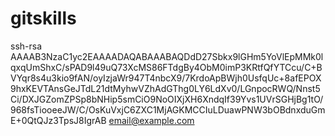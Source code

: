 # gitskills
ssh-rsa AAAAB3NzaC1yc2EAAAADAQABAAABAQDdD27Sbkx9lGHm5YoVlEpMMk0lqxqUmShxC/sPAD9l49uQ73XcMS86FTdgBy4ObM0imP3KRtfQfYTCcu/C+BVYqr8s4u3kio9fAN/oyIzjaWr947T4nbcX9/7KrdoApBWjh0UsfqUc+8afEPOX9hxKEVTAnsGeJTdL21dtMyhwVZhAdGThg0LY6LdXv0/LGnpocRWQ/Nnst5Ci/DXJGZomZPSp8bNHip5smCiO9NoOIXjXH6XndqIf39Yvs1UVrSGHjBg1tO/968fsTiooeeJW/C/OsKuVxjC6ZXC1MjAGKMCCIuLDuawPNW3bOBdnxduGmE+0QtQJz3TpsJ8IgrAB email@example.com
